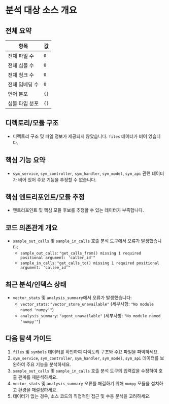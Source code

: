 # 분석 대상 소스 개요

## 전체 요약
| 항목              | 값                     |
|-------------------|------------------------|
| 전체 파일 수      | `0`                   |
| 전체 심볼 수      | `0`                   |
| 전체 청크 수      | `0`                   |
| 전체 임베딩 수    | `0`                   |
| 언어 분포         | `{}`                  |
| 심볼 타입 분포    | `{}`                  |

## 디렉토리/모듈 구조
- 디렉토리 구조 및 파일 정보가 제공되지 않았습니다. `files` 데이터가 비어 있습니다.

## 핵심 기능 요약
- `sym_service`, `sym_controller`, `sym_handler`, `sym_model`, `sym_api` 관련 데이터가 비어 있어 주요 기능을 추정할 수 없습니다.

## 핵심 엔트리포인트/모듈 추정
- 엔트리포인트 및 핵심 모듈 후보를 추정할 수 있는 데이터가 부족합니다. 

## 코드 의존관계 개요
- `sample_out_calls` 및 `sample_in_calls` 호출 분석 도구에서 오류가 발생했습니다:
  - `sample_out_calls`: `"get_calls_from() missing 1 required positional argument: 'caller_id'"`
  - `sample_in_calls`: `"get_calls_to() missing 1 required positional argument: 'callee_id'"`

## 최근 분석/인덱스 상태
- `vector_stats` 및 `analysis_summary`에서 오류가 발생했습니다:
  - `vector_stats`: `"vector_store_unavailable"` (세부사항: `"No module named 'numpy'"`)
  - `analysis_summary`: `"agent_unavailable"` (세부사항: `"No module named 'numpy'"`)

## 다음 탐색 가이드
1. `files` 및 `symbols` 데이터를 확인하여 디렉토리 구조와 주요 파일을 파악하세요.
2. `sym_service`, `sym_controller`, `sym_handler`, `sym_model`, `sym_api` 데이터를 보완하여 주요 기능을 분석하세요.
3. `sample_out_calls` 및 `sample_in_calls` 호출 분석 도구의 입력값을 수정하여 호출 관계를 재분석하세요.
4. `vector_stats` 및 `analysis_summary` 오류를 해결하기 위해 `numpy` 모듈을 설치하고 환경을 재설정하세요.
5. 데이터가 없는 경우, 소스 코드의 직접적인 접근 및 수동 분석을 고려하세요.